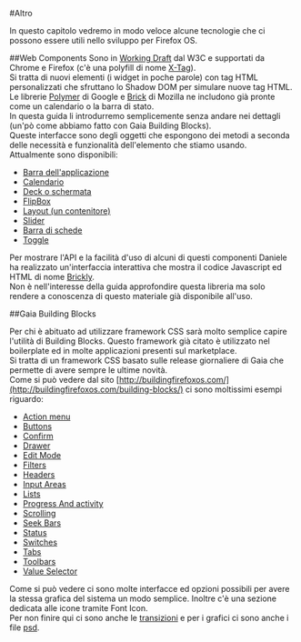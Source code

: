 #Altro

In questo capitolo vedremo in modo veloce alcune tecnologie che ci possono essere utili nello sviluppo per Firefox OS.

##Web Components
Sono in [Working Draft](http://www.w3.org/TR/2013/WD-components-intro-20130606/) dal W3C e supportati da Chrome e Firefox (c'è una polyfill di nome [X-Tag](http://www.x-tags.org/)).  
Si tratta di nuovi elementi (i widget in poche parole) con tag HTML personalizzati che sfruttano lo Shadow DOM per simulare nuove tag HTML.  
Le librerie [Polymer](http://www.polymer-project.org/) di Google e [Brick](http://mozilla.github.io/brick) di Mozilla ne includono già pronte come un calendario o la barra di stato.  
In questa guida li introdurremo semplicemente senza andare nei dettagli (un'pò come abbiamo fatto con Gaia Building Blocks).  
Queste interfacce sono degli oggetti che espongono dei metodi a seconda delle necessità e funzionalità dell'elemento che stiamo usando.   
Attualmente sono disponibili: 

* [Barra dell'applicazione](http://mozilla.github.io/brick/demos/x-tag-appbar/index.html)
* [Calendario](http://mozilla.github.io/brick/demos/x-tag-calendar/index.html)
* [Deck o schermata](http://mozilla.github.io/brick/demos/x-tag-deck/index.html)
* [FlipBox](http://mozilla.github.io/brick/demos/x-tag-flipbox/index.html)
* [Layout (un contenitore)](http://mozilla.github.io/brick/demos/x-tag-layout/index.html)
* [Slider](http://mozilla.github.io/brick/demos/x-tag-slider/index.html)
* [Barra di schede](http://mozilla.github.io/brick/demos/x-tag-tabbar/index.html)
* [Toggle](http://mozilla.github.io/brick/demos/x-tag-toggle/index.html)

Per mostrare l'API e la facilità d'uso di alcuni di questi componenti Daniele ha realizzato un'interfaccia interattiva che mostra il codice Javascript ed HTML di nome [Brickly](http://mte90.github.io/Brickly).  
Non è nell'interesse della guida approfondire questa libreria ma solo rendere a conoscenza di questo materiale già disponibile all'uso.

##Gaia Building Blocks

Per chi è abituato ad utilizzare framework CSS sarà molto semplice capire l'utilità di Building Blocks. Questo framework già citato è utilizzato nel boilerplate ed in molte applicazioni presenti sul marketplace.  
Si tratta di un framework CSS basato sulle release giornaliere di Gaia che permette di avere sempre le ultime novità.  
Come si può vedere dal sito [http://buildingfirefoxos.com/](http://buildingfirefoxos.com/building-blocks/) ci sono moltissimi esempi riguardo:  

* [Action menu](http://buildingfirefoxos.com/building-blocks/action-menu.html)
* [Buttons](http://buildingfirefoxos.com/building-blocks/buttons.html)
* [Confirm](http://buildingfirefoxos.com/building-blocks/confirm.html)
* [Drawer](http://buildingfirefoxos.com/building-blocks/drawer.html)
* [Edit Mode](http://buildingfirefoxos.com/building-blocks/edit-mode.html)
* [Filters](http://buildingfirefoxos.com/building-blocks/filters.html)
* [Headers](http://buildingfirefoxos.com/building-blocks/headers.html)
* [Input Areas](http://buildingfirefoxos.com/building-blocks/input-areas.html)
* [Lists](http://buildingfirefoxos.com/building-blocks/lists.html)
* [Progress And activity](http://buildingfirefoxos.com/building-blocks/progress-and-activity.html)
* [Scrolling](http://buildingfirefoxos.com/building-blocks/scrolling.html)
* [Seek Bars](http://buildingfirefoxos.com/building-blocks/seek-bars.html)
* [Status](http://buildingfirefoxos.com/building-blocks/status.html)
* [Switches](http://buildingfirefoxos.com/building-blocks/switches.html)
* [Tabs](http://buildingfirefoxos.com/building-blocks/tabs.html)
* [Toolbars](http://buildingfirefoxos.com/building-blocks/toolbars.html)
* [Value Selector](http://buildingfirefoxos.com/building-blocks/value-selector.html)

Come si può vedere ci sono molte interfacce ed opzioni possibili per avere la stessa grafica del sistema un modo semplice. Inoltre c'è una sezione dedicata alle icone tramite Font Icon.  
Per non finire qui ci sono anche le [transizioni](http://buildingfirefoxos.com/transitions/app-invokes-app.html) e per i grafici ci sono anche i file [psd](http://buildingfirefoxos.com/downloads/).  

